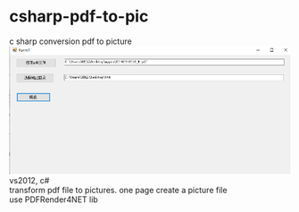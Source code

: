 # csharp-pdf-to-pic
c sharp conversion pdf to picture
![img](https://github.com/lukejames100/csharp-pdf-to-pic/blob/main/wx_20210201232522.png)  
vs2012, c#  
transform pdf file to pictures. one page create a picture file  
use PDFRender4NET lib
